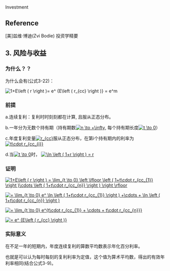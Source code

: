 ﻿
# 
Investment

## Reference
 [美]兹维·博迪(Zvi Bodie) 投资学精要

## 3. 风险与收益


### 为什么？？

为什么会有(公式3-22)：

<img src="https://latex.codecogs.com/gif.latex?1&plus;E\left&space;(&space;r&space;\right&space;)=&space;e^&space;{E\left&space;(&space;r_{cc}&space;\right&space;)}&space;=&space;e^m" title="1+E\left ( r \right )= e^ {E\left ( r_{cc} \right )} = e^m" />

### 前提

a.连续复利：复利时时刻刻都在计算, 且服从正态分布。

b.一年分为无数个持有期（持有期数<a href="https://www.codecogs.com/eqnedit.php?latex=n&space;\to&space;&plus;\infty" target="_blank"><img src="https://latex.codecogs.com/gif.latex?n&space;\to&space;&plus;\infty" title="n \to +\infty" /></a>, 每个持有期长度<a href="https://www.codecogs.com/eqnedit.php?latex=t&space;\to&space;0" target="_blank"><img src="https://latex.codecogs.com/gif.latex?t&space;\to&space;0" title="t \to 0" /></a>）

c.年度复利变量<a href="https://www.codecogs.com/eqnedit.php?latex=r_{cc}" target="_blank"><img src="https://latex.codecogs.com/gif.latex?r_{cc}" title="r_{cc}" /></a>服从正态分布，在第i个持有期内的利率为<a href="https://www.codecogs.com/eqnedit.php?latex=t\cdot&space;r_{cc_{i}}" target="_blank"><img src="https://latex.codecogs.com/gif.latex?t\cdot&space;r_{cc_{i}}" title="t\cdot r_{cc_{i}}" /></a>

d.当<a href="https://www.codecogs.com/eqnedit.php?latex=t&space;\to&space;0" target="_blank"><img src="https://latex.codecogs.com/gif.latex?t&space;\to&space;0" title="t \to 0" /></a>时，
<a href="https://www.codecogs.com/eqnedit.php?latex=\ln&space;\left&space;(&space;1&plus;r&space;\right&space;)&space;=&space;r" target="_blank"><img src="https://latex.codecogs.com/gif.latex?\ln&space;\left&space;(&space;1&plus;r&space;\right&space;)&space;=&space;r" title="\ln \left ( 1+r \right ) = r" /></a>


### 证明

<a href="https://www.codecogs.com/eqnedit.php?latex=1&plus;E\left&space;(&space;r&space;\right&space;)&space;=&space;\lim_{t&space;\to&space;0}&space;\left&space;\lfloor&space;\left&space;(&space;1&plus;t\cdot&space;r_{cc_{1}}&space;\right&space;)\cdots&space;\left&space;(&space;1&plus;t\cdot&space;r_{cc_{n}}&space;\right&space;)&space;\right&space;\rfloor" target="_blank"><img src="https://latex.codecogs.com/gif.latex?1&plus;E\left&space;(&space;r&space;\right&space;)&space;=&space;\lim_{t&space;\to&space;0}&space;\left&space;\lfloor&space;\left&space;(&space;1&plus;t\cdot&space;r_{cc_{1}}&space;\right&space;)\cdots&space;\left&space;(&space;1&plus;t\cdot&space;r_{cc_{n}}&space;\right&space;)&space;\right&space;\rfloor" title="1+E\left ( r \right ) = \lim_{t \to 0} \left \lfloor \left ( 1+t\cdot r_{cc_{1}} \right )\cdots \left ( 1+t\cdot r_{cc_{n}} \right ) \right \rfloor" /></a>

<a href="https://www.codecogs.com/eqnedit.php?latex==&space;\lim_{t&space;\to&space;0}&space;e^&space;\ln&space;\left&space;(&space;1&plus;t\cdot&space;r_{cc_{1}}&space;\right&space;)&space;&plus;\cdots&space;&plus;&space;\ln&space;\left&space;(&space;1&plus;t\cdot&space;r_{cc_{n}}&space;\right&space;)" target="_blank"><img src="https://latex.codecogs.com/gif.latex?=&space;\lim_{t&space;\to&space;0}&space;e^&space;\ln&space;\left&space;(&space;1&plus;t\cdot&space;r_{cc_{1}}&space;\right&space;)&space;&plus;\cdots&space;&plus;&space;\ln&space;\left&space;(&space;1&plus;t\cdot&space;r_{cc_{n}}&space;\right&space;)" title="= \lim_{t \to 0} e^ \ln \left ( 1+t\cdot r_{cc_{1}} \right ) +\cdots + \ln \left ( 1+t\cdot r_{cc_{n}} \right )" /></a>

<a href="https://www.codecogs.com/eqnedit.php?latex==&space;\lim_{t&space;\to&space;0}&space;e^{t\cdot&space;r_{cc_{1}}&space;&plus;&space;\cdots&space;&plus;&space;t\cdot&space;r_{cc_{n}}}" target="_blank"><img src="https://latex.codecogs.com/gif.latex?=&space;\lim_{t&space;\to&space;0}&space;e^{t\cdot&space;r_{cc_{1}}&space;&plus;&space;\cdots&space;&plus;&space;t\cdot&space;r_{cc_{n}}}" title="= \lim_{t \to 0} e^{t\cdot r_{cc_{1}} + \cdots + t\cdot r_{cc_{n}}}" /></a>

<a href="https://www.codecogs.com/eqnedit.php?latex==&space;e^&space;{E\left&space;(&space;r_{cc}&space;\right&space;)}" target="_blank"><img src="https://latex.codecogs.com/gif.latex?=&space;e^&space;{E\left&space;(&space;r_{cc}&space;\right&space;)}" title="= e^ {E\left ( r_{cc} \right )}" /></a>

### 实际意义

在不足一年的短期内，年度连续复利的算数平均数表示年化百分利率。

也就是可以认为每时每刻的复利利率为定值，这个值为算术平均数，得出的有效年利率相同(结合公式3-9)。

